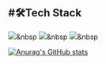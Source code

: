 #🛠Tech Stack
---
<img src="https://img.shields.io/badge/Python-3766AB?style=flat-square&logo=Python&logoColor=white"/></a>&nbsp 
<img src="https://img.shields.io/badge/HTML-E34F26?style=flat-square&logo=html&logoColor=white"/></a>&nbsp 
<img src="https://img.shields.io/badge/CSS-1572B6?style=flat-square&logo=css&logoColor=white"/></a>&nbsp 

[![Anurag's GitHub stats](https://github-readme-stats.vercel.app/api?username=novice-hero)](https://github.com/anuraghazra/github-readme-stats)
